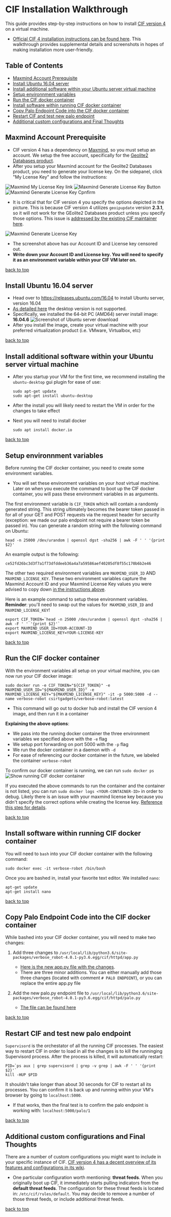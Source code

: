# CIF Installation Walkthrough
This guide provides step-by-step instructions on how to install [CIF version 4](https://github.com/csirtgadgets/verbose-robot/wiki/The-CIFv4-Book) on a virtual machine.  
* [Official CIF 4 installation instructions can be found here](https://github.com/csirtgadgets/verbose-robot/wiki#the-easybutton).  This walkthrough provides supplemental details and screenshots in hopes of making installation more user-friendly.

## Table of Contents
* [Maxmind Account Prerequisite](https://github.com/neil-unomaha/CIF_CYBR_8950/blob/master/cif-install-walkthrough.md#maxmind-account-prerequisite)
* [Install Ubuntu 16.04 server](https://github.com/neil-unomaha/CIF_CYBR_8950/blob/master/cif-install-walkthrough.md#install-ubuntu-1604-server)
* [Install additional software within your Ubuntu server virtual machine](https://github.com/neil-unomaha/CIF_CYBR_8950/blob/master/cif-install-walkthrough.md#install-additional-software-within-your-ubuntu-server-virtual-machine)
* [Setup environnment variables](https://github.com/neil-unomaha/CIF_CYBR_8950/blob/master/cif-install-walkthrough.md#setup-environnment-variables)
* [Run the CIF docker container](https://github.com/neil-unomaha/CIF_CYBR_8950/blob/master/cif-install-walkthrough.md#run-the-cif-docker-container)
* [Install software within running CIF docker container](https://github.com/neil-unomaha/CIF_CYBR_8950/blob/master/cif-install-walkthrough.md#install-software-within-running-cif-docker-container)
* [Copy Palo Endpoint Code into the CIF docker container](https://github.com/neil-unomaha/CIF_CYBR_8950/blob/master/cif-install-walkthrough.md#copy-palo-endpoint-code-into-the-cif-docker-container)
* [Restart CIF and test new palo endpoint](https://github.com/neil-unomaha/CIF_CYBR_8950/blob/master/cif-install-walkthrough.md#restart-cif-and-test-new-palo-endpoint)
* [Additional custom configurations and Final Thoughts](https://github.com/neil-unomaha/CIF_CYBR_8950/blob/master/cif-install-walkthrough.md#additional-custom-configurations-and-final-thoughts)

## Maxmind Account Prerequisite
* CIF version 4 has a dependency on [Maxmind](https://www.maxmind.com/en/home), so you must setup an account.  We setup the free account, specifically for the [Geolite2 Databases product](https://dev.maxmind.com/geoip/geoip2/geolite2/).
* After you setup your Maxmind account for the Geolite2 Databases product, you need to generate your license key.  On the sidepanel, click "My Lcense Key" and follow the instructions:

![Maxmind My License Key link](https://github.com/neil-unomaha/CIF_CYBR_8950/blob/master/Assets/cif-install-walkthrough-assets/cif-maxmind-1.PNG)
![Maxmind Generate License Key Button](https://github.com/neil-unomaha/CIF_CYBR_8950/blob/master/Assets/cif-install-walkthrough-assets/cif-maxmind-2.PNG)
![Maxmind Generate License Key Cpnfirm](https://github.com/neil-unomaha/CIF_CYBR_8950/blob/master/Assets/cif-install-walkthrough-assets/cif-maxmind-license-key.PNG)
* It is critical that for CIF version 4 you specify the options depicted in the picture.  This is because CIF version 4 utilizes `geoipupdate` version **2.3.1**, so it will not work for the GEolite2 Databases product unless you specify those options.  This issue is [addressed by the existing CIF maintainer here](https://github.com/csirtgadgets/verbose-robot/issues/87).   

![Maxmind Generate License Key](https://github.com/neil-unomaha/CIF_CYBR_8950/blob/master/Assets/cif-install-walkthrough-assets/cif-maxmind-4.PNG)

* The screenshot above has our Account ID and License key censored out.  
* **Write down your Account ID and License key.  You will need to specify it as an environment variable within your CIF VM later on.**

[back to top](https://github.com/neil-unomaha/CIF_CYBR_8950/blob/master/cif-install-walkthrough.md#table-of-contents)

## Install Ubuntu 16.04 server
* Head over to https://releases.ubuntu.com/16.04 to install Ubuntu server, version 16.04
* [As detailed here](https://github.com/csirtgadgets/verbose-robot/wiki/FAQ#ubuntu-lts-desktop) the desktop version is not supported.  
* Specifically, we installed the 64-bit PC (AMD64) server install image: **16.04.6**
![Screenshot of Ubuntu server download](https://github.com/neil-unomaha/CIF_CYBR_8950/blob/master/Assets/cif-install-walkthrough-assets/cif1.PNG)
* After you install the image, create your virtual machine with your preferred virtualization product (i.e. VMware, Virtualbox, etc)

[back to top](https://github.com/neil-unomaha/CIF_CYBR_8950/blob/master/cif-install-walkthrough.md#table-of-contents)

## Install additional software within your Ubuntu server virtual machine
* After you startup your VM for the first time, we recommend installing the `ubuntu-desktop` gui plugin for ease of use:

      sudo apt-get update
      sudo apt-get install ubuntu-desktop
* After the install you will likely need to restart the VM in order for the changes to take effect
* Next you will need to install docker

      sudo apt install docker.io

[back to top](https://github.com/neil-unomaha/CIF_CYBR_8950/blob/master/cif-install-walkthrough.md#table-of-contents)

## Setup environnment variables
Before running the CIF docker container, you need to create some environment variables.

* You will set these environment variables on your _host_ virtual machine.  Later on when you execute the command to boot up the CIF docker container, you will pass these environment variables in as arguments.

The first environment variable is `CIF_TOKEN` which will contain a randomly generated string. This string ultimately becomes the bearer token passed in for all of your GET and POST requests via the request header for security (exception: we made our palo endpoint not require a bearer token be passed in). You can generate a random string with the following command on Ubuntu:

    head -n 25000 /dev/urandom | openssl dgst -sha256 | awk -F ' ' '{print $2}'
    
An example output is the following:

    ce52fd26bc3d3f7a1f73dfddeeb36a4a7a59586aef40205df8f55c170b6b2e46
    
The other two required environment variables are `MAXMIND_USER_ID` AND `MAXMIND_LICENSE_KEY`. These two environment variables capture the Maxmind Account ID and your Maxmind License Key values you were advised to copy down [in the instructions above](https://github.com/neil-unomaha/CIF_CYBR_8950/blob/master/cif-install-walkthrough.md#maxmind-account-prerequisite).

Here is an example command to setup these environment variables. **Reminder**: you'll need to swap out the values for` MAXMIND_USER_ID` and `MAXMIND_LICENSE_KEY`!  

    export CIF_TOKEN=`head -n 25000 /dev/urandom | openssl dgst -sha256 | awk -F ' ' '{print $2}'`
    export MAXMIND_USER_ID=YOUR-ACCOUNT-ID
    export MAXMIND_LICENSE_KEY=YOUR-LICENSE-KEY

[back to top](https://github.com/neil-unomaha/CIF_CYBR_8950/blob/master/cif-install-walkthrough.md#table-of-contents)

## Run the CIF docker container
With the environment variables all setup on your virtual machine, you can now run your CIF docker image:

    sudo docker run -e CIF_TOKEN="${CIF_TOKEN}" -e MAXMIND_USER_ID="${MAXMIND_USER_ID}" -e MAXMIND_LICENSE_KEY="${MAXMIND_LICENSE_KEY}" -it -p 5000:5000 -d --name verbose-robot csirtgadgets/verbose-robot:latest

* This command will go out to docker hub and install the CIF version 4 image, and then run it in a container

**Explaining the above options**:
* We pass into the running docker container the three environment variables we specified above with the `-e` flag
* We setup port forwarding on port 5000 with the `-p` flag
* We run the docker container in a daemon with `-d`
* For ease of referencing our docker container in the future, we labeled the container `verbose-robot`

To confirm our docker container is running, we can run `sudo docker ps`
![Show running CIF docker container](https://github.com/neil-unomaha/CIF_CYBR_8950/blob/master/Assets/cif-install-walkthrough-assets/cif-running.PNG)

If you executed the above commands to run the container and the container is not listed, you can run `sudo docker logs <YOUR-CONTAINER-ID>` in order to debug.  Likely there is an issue with your maxmind license key because you didn't specify the correct options while creating the license key. [Reference this step for details](https://github.com/neil-unomaha/CIF_CYBR_8950/blob/master/cif-install-walkthrough.md#maxmind-account-prerequisite).

[back to top](https://github.com/neil-unomaha/CIF_CYBR_8950/blob/master/cif-install-walkthrough.md#table-of-contents)

## Install software within running CIF docker container
You will need to `bash` into your CIF docker container with the following command:

    sudo docker exec -it verbose-robot /bin/bash

Once you are bashed in, install your favorite text editor.  We installed `nano`:

    apt-get update
    apt-get install nano

[back to top](https://github.com/neil-unomaha/CIF_CYBR_8950/blob/master/cif-install-walkthrough.md#table-of-contents)

## Copy Palo Endpoint Code into the CIF docker container
While bashed into your CIF docker container, you will need to make two changes:
1. Add three changes to `/usr/local/lib/python3.6/site-packages/verbose_robot-4.0.1-py3.6.egg/cif/httpd/app.py`
    * [Here is the new app.py file with the changes](https://github.com/neil-unomaha/CIF_CYBR_8950/blob/master/cif-palo-changes/app.py).
    * There are three minor additions.  You can either manually add those three changes (located with comment `# PALO ENDPOINT`), or you can replace the entire app.py file

2. Add the new palo.py endpoint file to `/usr/local/lib/python3.6/site-packages/verbose_robot-4.0.1-py3.6.egg/cif/httpd/palo.py`
    * [The file can be found here](https://github.com/neil-unomaha/CIF_CYBR_8950/blob/master/cif-palo-changes/palo.py)

[back to top](https://github.com/neil-unomaha/CIF_CYBR_8950/blob/master/cif-install-walkthrough.md#table-of-contents)

## Restart CIF and test new palo endpoint
`Supervisord` is the orchestator of all the running CIF processes.  The easiest way to restart CIF in order to load in all the changes is to kill the runninging Supervisord process.  After the process is killed, it will automatically restart:

    PID=`ps aux | grep supervisord | grep -v grep | awk -F ' ' '{print $2}'`
    kill -HUP $PID

It shouldn't take longer than about 30 seconds for CIF to restart all its processes.  You can confirm it is back up and running within your VM's browser by going to `localhost:5000`.
* If that works, then the final test is to confirm the palo endpoint is working with: `localhost:5000/palo/1`

[back to top](https://github.com/neil-unomaha/CIF_CYBR_8950/blob/master/cif-install-walkthrough.md#table-of-contents)

## Additional custom configurations and Final Thoughts
There are a number of custom configurations you might want to include in your specific instance of CIF.  [CIF version 4 has a decent overview of its features and configurations in its wiki](https://github.com/csirtgadgets/verbose-robot/wiki/The-CIFv4-Book).  

* One particular configuration worth mentioning: **threat feeds**.  When you originally boot up CIF, it immediately starts pulling indicators from the **default threat feeds**.  The configuration for these threat feeds is located in: `/etc/cif/rules/default`.  You may decide to remove a number of those threat feeds, or include additional threat feeds. 

[back to top](https://github.com/neil-unomaha/CIF_CYBR_8950/blob/master/cif-install-walkthrough.md#table-of-contents)
